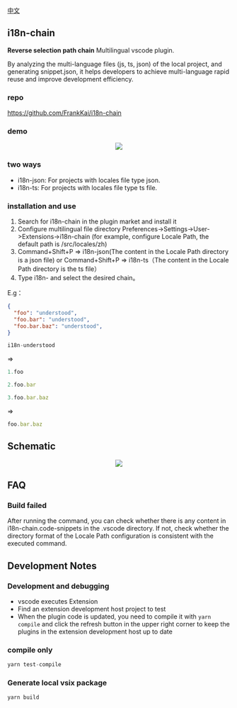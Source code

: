 [中文](./README-zh.md)

## i18n-chain
**Reverse selection path chain** Multilingual vscode plugin.

By analyzing the multi-language files (js, ts, json) of the local project, and generating snippet.json, it helps developers to achieve multi-language rapid reuse and improve development efficiency.

### repo
https://github.com/FrankKai/i18n-chain

### demo
<p align="center">
  <img src="https://imgur.com/tO0oXjk.gif" />
</p>


### two ways
- i18n-json: For projects with locales file type json.
- i18n-ts: For projects with locales file type ts file.


### installation and use

1. Search for i18n-chain in the plugin market and install it
2. Configure multilingual file directory Preferences->Settings->User->Extensions->i18n-chain (for example, configure Locale Path, the default path is /src/locales/zh)
3. Command+Shift+P => i18n-json(The content in the Locale Path directory is a json file) or Command+Shift+P => i18n-ts（The content in the Locale Path directory is the ts file）
4. Type i18n- and select the desired chain。


E.g：

```json
{
  "foo": "understood",
  "foo.bar": "understood",
  "foo.bar.baz": "understood",
}
```

```js
i18n-understood
```
=> 
```js
1.foo

2.foo.bar

3.foo.bar.baz

```

=>
```js
foo.bar.baz
```

## Schematic
<p align="center">
  <img src="https://imgur.com/FSHTt82.png" />
</p>

## FAQ
### Build failed

After running the command, you can check whether there is any content in i18n-chain.code-snippets in the .vscode directory.
If not, check whether the directory format of the Locale Path configuration is consistent with the executed command.

## Development Notes

### Development and debugging
- vscode executes Extension
- Find an extension development host project to test
- When the plugin code is updated, you need to compile it with `yarn compile` and click the refresh button in the upper right corner to keep the plugins in the extension development host up to date

### compile only
```js
yarn test-compile
```
### Generate local vsix package
```js
yarn build
```

